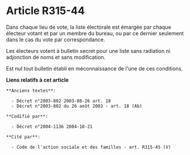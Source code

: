 # Article R315-44

Dans chaque lieu de vote, la liste électorale est émargée par chaque électeur votant et par un membre du bureau, ou par ce
dernier seulement dans le cas du vote par correspondance.

Les électeurs votent à bulletin secret pour une liste sans radiation ni adjonction de noms et sans modification.

Est nul tout bulletin établi en méconnaissance de l'une de ces conditions.

**Liens relatifs à cet article**

	**Anciens textes**:

	  - Décret n°2003-802 2003-08-26 art. 18
	  - Décret n°2003-802 du 26 août 2003 - art. 18 (Ab)

	**Codifié par**:

	  - Décret n°2004-1136 2004-10-21

	**Cité par**:

	  - Code de l'action sociale et des familles - art. R315-45 (V)
